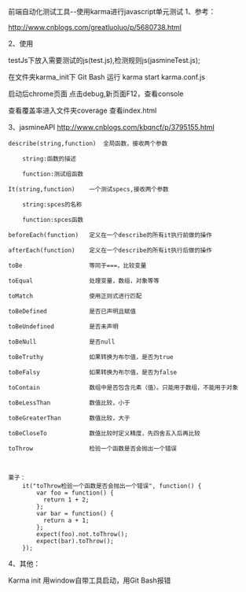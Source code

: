 

前端自动化测试工具--使用karma进行javascript单元测试
1、参考：

http://www.cnblogs.com/greatluoluo/p/5680738.html

2、使用

testJs下放入需要测试的js(test.js),检测规则js(jasmineTest.js);

在文件夹karma_init下 Git Bash 运行 karma start karma.conf.js

启动后chrome页面 点击debug,新页面F12，查看console

查看覆盖率进入文件夹coverage 查看index.html

3、jasmineAPI
http://www.cnblogs.com/kbqncf/p/3795155.html


	describe(string,function)  全局函数，接收两个参数

		string:函数的描述

		function:测试组函数

	It(string,function)    一个测试specs,接收两个参数

		string:spces的名称

		function:spces函数

	beforeEach(function)   定义在一个describe的所有it执行前做的操作

	afterEach(function)    定义在一个describe的所有it执行后做的操作

	toBe                   等同于===，比较变量

	toEqual                处理变量，数组，对象等等

	toMatch                使用正则式进行匹配

	toBeDefined            是否已声明且赋值

	toBeUndefined          是否未声明

	toBeNull               是否null

	toBeTruthy             如果转换为布尔值，是否为true

	toBeFalsy              如果转换为布尔值，是否为false

	toContain              数组中是否包含元素（值）。只能用于数组，不能用于对象

	toBeLessThan           数值比较，小于

	toBeGreaterThan        数值比较，大于

	toBeCloseTo            数值比较时定义精度，先四舍五入后再比较

	toThrow                检验一个函数是否会抛出一个错误



	栗子：
		it("toThrow检验一个函数是否会抛出一个错误", function() {
			var foo = function() {
			  return 1 + 2;
			};
			var bar = function() {
			  return a + 1;
			};
			expect(foo).not.toThrow();
			expect(bar).toThrow();
		});


4、其他：

Karma init 用window自带工具启动，用Git Bash报错


